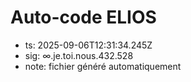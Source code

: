 # Auto-code ELIOS
- ts: 2025-09-06T12:31:34.245Z
- sig: ∞.je.toi.nous.432.528
- note: fichier généré automatiquement